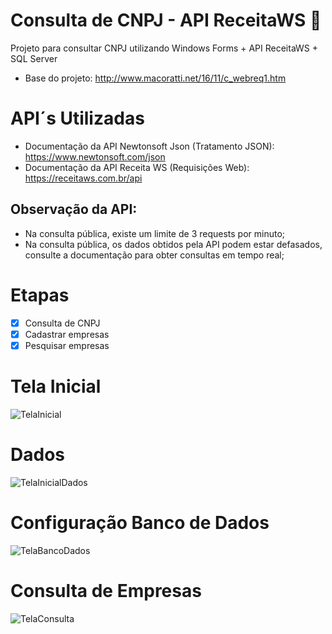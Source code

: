 # Consulta de CNPJ - API ReceitaWS :office:
Projeto para consultar CNPJ utilizando Windows Forms + API ReceitaWS + SQL Server

* Base do projeto: http://www.macoratti.net/16/11/c_webreq1.htm 

# API´s Utilizadas
* Documentação da API Newtonsoft Json (Tratamento JSON): https://www.newtonsoft.com/json
* Documentação da API Receita WS (Requisições Web): https://receitaws.com.br/api
## Observação da API:
* Na consulta pública, existe um limite de 3 requests por minuto;
* Na consulta pública, os dados obtidos pela API podem estar defasados, consulte a documentação para obter consultas em tempo real;

# Etapas
- [x] Consulta de CNPJ
- [x] Cadastrar empresas
- [x] Pesquisar empresas

# Tela Inicial
![TelaInicial](https://user-images.githubusercontent.com/30030098/110524505-413eae80-80f2-11eb-85a5-94f1fc5c9e9c.png)

# Dados
![TelaInicialDados](https://user-images.githubusercontent.com/30030098/110524563-51568e00-80f2-11eb-817e-1b33906535dd.png)

# Configuração Banco de Dados
![TelaBancoDados](https://user-images.githubusercontent.com/30030098/110524588-59aec900-80f2-11eb-8e7b-182cfa834e05.png)

# Consulta de Empresas
![TelaConsulta](https://user-images.githubusercontent.com/30030098/110524632-66332180-80f2-11eb-8b65-0ba8ad25fc85.png)
